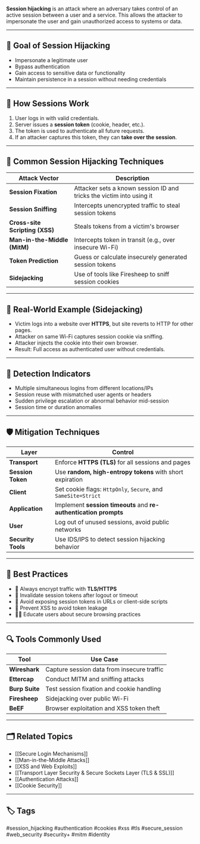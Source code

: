 **Session hijacking** is an attack where an adversary takes control of an active session between a user and a service. This allows the attacker to impersonate the user and gain unauthorized access to systems or data.

---

## 🎯 Goal of Session Hijacking

- Impersonate a legitimate user
- Bypass authentication
- Gain access to sensitive data or functionality
- Maintain persistence in a session without needing credentials

---

## 🔄 How Sessions Work

1. User logs in with valid credentials.
2. Server issues a **session token** (cookie, header, etc.).
3. The token is used to authenticate all future requests.
4. If an attacker captures this token, they can **take over the session**.

---

## 🧨 Common Session Hijacking Techniques

| Attack Vector                | Description                                                    |
|------------------------------|----------------------------------------------------------------|
| **Session Fixation**         | Attacker sets a known session ID and tricks the victim into using it |
| **Session Sniffing**         | Intercepts unencrypted traffic to steal session tokens         |
| **Cross-site Scripting (XSS)** | Steals tokens from a victim's browser                        |
| **Man-in-the-Middle (MitM)** | Intercepts token in transit (e.g., over insecure Wi-Fi)        |
| **Token Prediction**         | Guess or calculate insecurely generated session tokens         |
| **Sidejacking**              | Use of tools like Firesheep to sniff session cookies           |

---

## 🧪 Real-World Example (Sidejacking)

- Victim logs into a website over **HTTPS**, but site reverts to HTTP for other pages.
- Attacker on same Wi-Fi captures session cookie via sniffing.
- Attacker injects the cookie into their own browser.
- Result: Full access as authenticated user without credentials.

---

## 🔐 Detection Indicators

- Multiple simultaneous logins from different locations/IPs
- Session reuse with mismatched user agents or headers
- Sudden privilege escalation or abnormal behavior mid-session
- Session time or duration anomalies

---

## 🛡️ Mitigation Techniques

| Layer       | Control                                                           |
|-------------|-------------------------------------------------------------------|
| **Transport** | Enforce **HTTPS (TLS)** for all sessions and pages               |
| **Session Token** | Use **random, high-entropy tokens** with short expiration      |
| **Client**   | Set cookie flags: `HttpOnly`, `Secure`, and `SameSite=Strict`    |
| **Application** | Implement **session timeouts** and **re-authentication prompts** |
| **User**     | Log out of unused sessions, avoid public networks                |
| **Security Tools** | Use IDS/IPS to detect session hijacking behavior           |

---

## 🧠 Best Practices

- 🔐 Always encrypt traffic with **TLS/HTTPS**
- 🧹 Invalidate session tokens after logout or timeout
- 📵 Avoid exposing session tokens in URLs or client-side scripts
- 🚫 Prevent XSS to avoid token leakage
- 🧑‍💻 Educate users about secure browsing practices

---

## 🔍 Tools Commonly Used

| Tool            | Use Case                                  |
|------------------|-------------------------------------------|
| **Wireshark**    | Capture session data from insecure traffic |
| **Ettercap**     | Conduct MITM and sniffing attacks          |
| **Burp Suite**   | Test session fixation and cookie handling  |
| **Firesheep**    | Sidejacking over public Wi-Fi              |
| **BeEF**         | Browser exploitation and XSS token theft   |

---

## 🗂 Related Topics

- [[Secure Login Mechanisms]]
- [[Man-in-the-Middle Attacks]]
- [[XSS and Web Exploits]]
- [[Transport Layer Security & Secure Sockets Layer (TLS & SSL)]]
- [[Authentication Attacks]]
- [[Cookie Security]]

---

## 🏷 Tags

#session_hijacking #authentication #cookies #xss #tls #secure_session #web_security #security+ #mitm #identity
